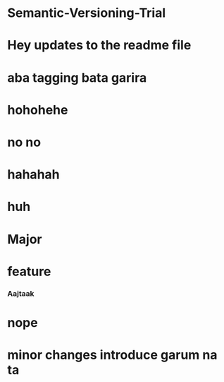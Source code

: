 # Semantic-Versioning-Trial

# Hey updates to the readme file

# aba tagging bata garira


# hohohehe

# no no

# hahahah

# huh

# Major

# feature


### Aajtaak
# nope


# minor changes introduce garum na ta
